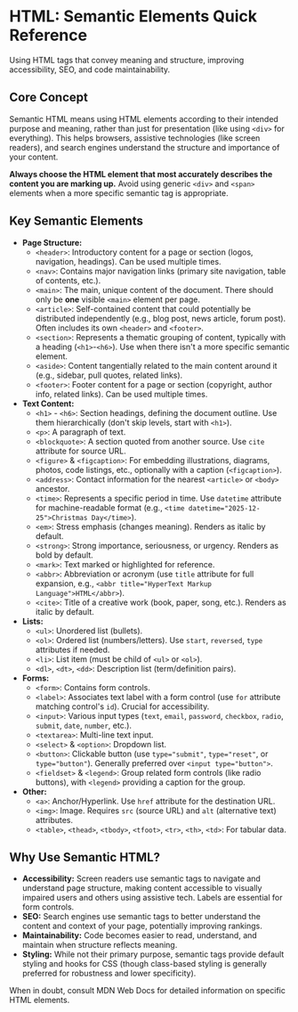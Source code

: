 # HTML: Semantic Elements Quick Reference

Using HTML tags that convey meaning and structure, improving accessibility, SEO, and code maintainability.

## Core Concept

Semantic HTML means using HTML elements according to their intended purpose and meaning, rather than just for presentation (like using `<div>` for everything). This helps browsers, assistive technologies (like screen readers), and search engines understand the structure and importance of your content.

**Always choose the HTML element that most accurately describes the content you are marking up.** Avoid using generic `<div>` and `<span>` elements when a more specific semantic tag is appropriate.

## Key Semantic Elements

*   **Page Structure:**
    *   `<header>`: Introductory content for a page or section (logos, navigation, headings). Can be used multiple times.
    *   `<nav>`: Contains major navigation links (primary site navigation, table of contents, etc.).
    *   `<main>`: The main, unique content of the document. There should only be **one** visible `<main>` element per page.
    *   `<article>`: Self-contained content that could potentially be distributed independently (e.g., blog post, news article, forum post). Often includes its own `<header>` and `<footer>`.
    *   `<section>`: Represents a thematic grouping of content, typically with a heading (`<h1>`-`<h6>`). Use when there isn't a more specific semantic element.
    *   `<aside>`: Content tangentially related to the main content around it (e.g., sidebar, pull quotes, related links).
    *   `<footer>`: Footer content for a page or section (copyright, author info, related links). Can be used multiple times.
*   **Text Content:**
    *   `<h1>` - `<h6>`: Section headings, defining the document outline. Use them hierarchically (don't skip levels, start with `<h1>`).
    *   `<p>`: A paragraph of text.
    *   `<blockquote>`: A section quoted from another source. Use `cite` attribute for source URL.
    *   `<figure>` &amp; `<figcaption>`: For embedding illustrations, diagrams, photos, code listings, etc., optionally with a caption (`<figcaption>`).
    *   `<address>`: Contact information for the nearest `<article>` or `<body>` ancestor.
    *   `<time>`: Represents a specific period in time. Use `datetime` attribute for machine-readable format (e.g., `<time datetime="2025-12-25">Christmas Day</time>`).
    *   `<em>`: Stress emphasis (changes meaning). Renders as italic by default.
    *   `<strong>`: Strong importance, seriousness, or urgency. Renders as bold by default.
    *   `<mark>`: Text marked or highlighted for reference.
    *   `<abbr>`: Abbreviation or acronym (use `title` attribute for full expansion, e.g., `<abbr title="HyperText Markup Language">HTML</abbr>`).
    *   `<cite>`: Title of a creative work (book, paper, song, etc.). Renders as italic by default.
*   **Lists:**
    *   `<ul>`: Unordered list (bullets).
    *   `<ol>`: Ordered list (numbers/letters). Use `start`, `reversed`, `type` attributes if needed.
    *   `<li>`: List item (must be child of `<ul>` or `<ol>`).
    *   `<dl>`, `<dt>`, `<dd>`: Description list (term/definition pairs).
*   **Forms:**
    *   `<form>`: Contains form controls.
    *   `<label>`: Associates text label with a form control (use `for` attribute matching control's `id`). Crucial for accessibility.
    *   `<input>`: Various input types (`text`, `email`, `password`, `checkbox`, `radio`, `submit`, `date`, `number`, etc.).
    *   `<textarea>`: Multi-line text input.
    *   `<select>` &amp; `<option>`: Dropdown list.
    *   `<button>`: Clickable button (use `type="submit"`, `type="reset"`, or `type="button"`). Generally preferred over `<input type="button">`.
    *   `<fieldset>` &amp; `<legend>`: Group related form controls (like radio buttons), with `<legend>` providing a caption for the group.
*   **Other:**
    *   `<a>`: Anchor/Hyperlink. Use `href` attribute for the destination URL.
    *   `<img>`: Image. Requires `src` (source URL) and `alt` (alternative text) attributes.
    *   `<table>`, `<thead>`, `<tbody>`, `<tfoot>`, `<tr>`, `<th>`, `<td>`: For tabular data.

## Why Use Semantic HTML?

*   **Accessibility:** Screen readers use semantic tags to navigate and understand page structure, making content accessible to visually impaired users and others using assistive tech. Labels are essential for form controls.
*   **SEO:** Search engines use semantic tags to better understand the content and context of your page, potentially improving rankings.
*   **Maintainability:** Code becomes easier to read, understand, and maintain when structure reflects meaning.
*   **Styling:** While not their primary purpose, semantic tags provide default styling and hooks for CSS (though class-based styling is generally preferred for robustness and lower specificity).

When in doubt, consult MDN Web Docs for detailed information on specific HTML elements.